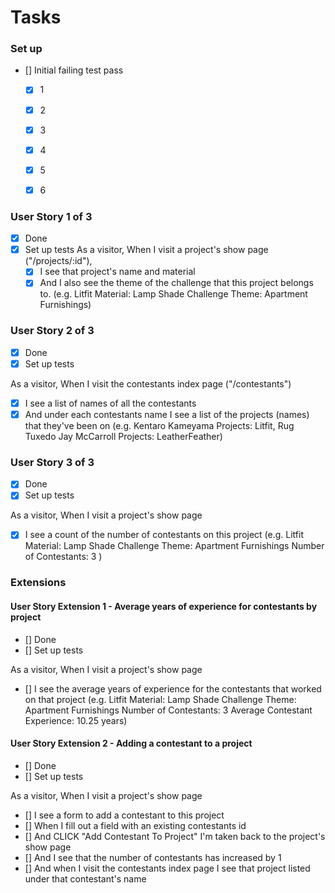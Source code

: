 # Tasks

### Set up

- [] Initial failing test pass

  - [x] 1
  - [x] 2
  - [x] 3
  - [x] 4
  - [x] 5
  - [x] 6



### User Story 1 of 3
- [x] Done
- [x] Set up tests
As a visitor,
When I visit a project's show page ("/projects/:id"),
  - [x] I see that project's name and material
  - [x] And I also see the theme of the challenge that this project belongs to.
  (e.g.    Litfit
      Material: Lamp Shade
    Challenge Theme: Apartment Furnishings)

### User Story 2 of 3
- [x] Done
- [x] Set up tests

As a visitor,
When I visit the contestants index page ("/contestants")
  - [x] I see a list of names of all the contestants
  - [x] And under each contestants name I see a list of the projects (names) that they've been on
  (e.g.   Kentaro Kameyama
          Projects: Litfit, Rug Tuxedo
          Jay McCarroll
          Projects: LeatherFeather)

<!-- capybara -->
  <!-- within("#pet-#{@pet_2.id}") do
    expect(page).to have_link("Remove Favorite")
  end -->
<!-- html -->
<!-- <div id= <%= "pet-#{pet.id}" %>> </div> -->

### User Story 3 of 3
- [x] Done
- [x] Set up tests

As a visitor,
When I visit a project's show page
  - [x] I see a count of the number of contestants on this project
(e.g.    Litfit
    Material: Lamp Shade
  Challenge Theme: Apartment Furnishings
  Number of Contestants: 3 )



### Extensions

#### User Story Extension 1 - Average years of experience for contestants by project
- [] Done
- [] Set up tests

As a visitor,
When I visit a project's show page
  - [] I see the average years of experience for the contestants that worked on that project
(e.g.    Litfit
    Material: Lamp Shade
  Challenge Theme: Apartment Furnishings
  Number of Contestants: 3
  Average Contestant Experience: 10.25 years)


#### User Story Extension 2 - Adding a contestant to a project
- [] Done
- [] Set up tests

As a visitor,
When I visit a project's show page
- [] I see a form to add a contestant to this project
- [] When I fill out a field with an existing contestants id 
- [] And CLICK "Add Contestant To Project" I'm taken back to the project's show page
- [] And I see that the number of contestants has increased by 1
- [] And when I visit the contestants index page
I see that project listed under that contestant's name